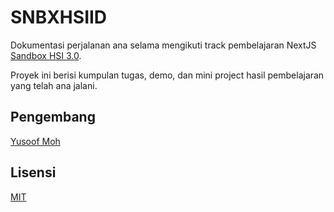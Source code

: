 # SNBXHSIID

Dokumentasi perjalanan ana selama mengikuti track pembelajaran NextJS [Sandbox HSI 3.0](https://sandbox.hsi.id).

Proyek ini berisi kumpulan tugas, demo, dan mini project hasil pembelajaran yang telah ana jalani.

## Pengembang

[Yusoof Moh](https://yusoofsh.id)

## Lisensi

[MIT](https://choosealicense.com/licenses/mit)
